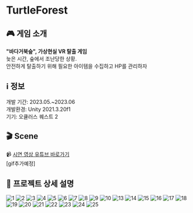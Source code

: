# TurtleForest

## 🎮 게임 소개
**"바다거북숲", 가상현실 VR 탈출 게임**<br>
늦은 시간, 숲에서 조난당한 상황.<br>
안전하게 탈출하기 위해 필요한 아이템을 수집하고 HP를 관리하자<br>

## ℹ 정보
개발 기간: 2023.05.~2023.06<br>
개발환경: Unity 2021.3.20f1<br>
기기: 오큘러스 퀘스트 2<br>

## 🎬 Scene
📹 [시연 영상 유튜브 바로가기](https://youtu.be/qB1xDpgbI4M)<br>
[gif추가예정]
<br>

## 📑 프로젝트 상세 설명
![1](https://github.com/yudility/TurtleForest/assets/109388787/a3311aa5-f778-4471-a52b-10731d425b04)
![2](https://github.com/yudility/TurtleForest/assets/109388787/94c67655-e4cf-4612-bd86-4d46f9840d1d)
![3](https://github.com/yudility/TurtleForest/assets/109388787/9f536dbb-8c84-48e2-a218-f138f1fa4f56)
![4](https://github.com/yudility/TurtleForest/assets/109388787/44ad890d-b2eb-4040-ada7-f38a3c505a19)
![5](https://github.com/yudility/TurtleForest/assets/109388787/bd122876-ecfa-4d86-bc11-a7c07f15eb2a)
![6](https://github.com/yudility/TurtleForest/assets/109388787/4a84a9be-568e-42b9-81e1-c5e3ccf91345)
![7](https://github.com/yudility/TurtleForest/assets/109388787/39fef55d-76a9-4862-b340-97e238b9d61e)
![8](https://github.com/yudility/TurtleForest/assets/109388787/89bc9104-ad20-48e8-9665-489bb7e89945)
![9](https://github.com/yudility/TurtleForest/assets/109388787/50996da1-4d45-462d-a28f-fce001c87806)
![10](https://github.com/yudility/TurtleForest/assets/109388787/198bf644-9a0b-48f9-ae1a-cc1cdead82d7)
![13](https://github.com/yudility/TurtleForest/assets/109388787/9f721b85-6dc2-4dbc-8df7-05b564737d7e)
![14](https://github.com/yudility/TurtleForest/assets/109388787/f69fd7bd-6c23-4bc8-b8d4-fbba446551ee)
![15](https://github.com/yudility/TurtleForest/assets/109388787/2b5de94c-f663-45cc-9cbd-ae5502844693)
![16](https://github.com/yudility/TurtleForest/assets/109388787/4349c6cb-0fb8-446d-bc63-262fba370fb7)
![17](https://github.com/yudility/TurtleForest/assets/109388787/0e04c74e-8dc5-45ff-8d1a-98fda37fb450)
![18](https://github.com/yudility/TurtleForest/assets/109388787/0c810853-70e3-43f3-8bb6-aa9d3add512f)
![19](https://github.com/yudility/TurtleForest/assets/109388787/e456f2f4-1539-46f6-9473-2e275eba24ff)
![20](https://github.com/yudility/TurtleForest/assets/109388787/b28f837a-2f02-42a5-8b82-49d6f7923806)
![21](https://github.com/yudility/TurtleForest/assets/109388787/7e50d2aa-0904-48d0-b3cc-9fd21e886184)
![22](https://github.com/yudility/TurtleForest/assets/109388787/2a14b666-6900-461c-9541-644972b32e56)
![23](https://github.com/yudility/TurtleForest/assets/109388787/e8054960-2a32-4ccd-b005-3d16fc942be2)
![24](https://github.com/yudility/TurtleForest/assets/109388787/13af9289-7944-405a-9300-863cfd7fc342)
![25](https://github.com/yudility/TurtleForest/assets/109388787/f9274f5b-bf79-4d85-96b4-ac867e84f53b)
